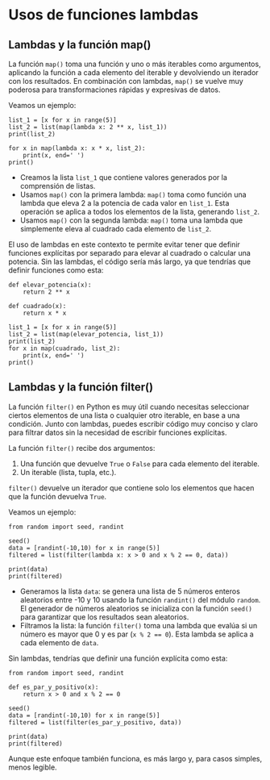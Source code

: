 # Usos de funciones lambdas

## Lambdas y la función map()

La función `map()` toma una función y uno o más iterables como argumentos, aplicando la función a cada elemento del iterable y devolviendo un iterador con los resultados. En combinación con lambdas, `map()` se vuelve muy poderosa para transformaciones rápidas y expresivas de datos.

Veamos un ejemplo:

```
list_1 = [x for x in range(5)]
list_2 = list(map(lambda x: 2 ** x, list_1))
print(list_2)

for x in map(lambda x: x * x, list_2):
    print(x, end=' ')
print()
```

* Creamos la lista `list_1` que contiene valores generados por la comprensión de listas.
* Usamos `map()` con la primera lambda: `map()` toma como función una lambda que eleva 2 a la potencia de cada valor en `list_1`. Esta operación se aplica a todos los elementos de la lista, generando `list_2`.
* Usamos `map()` con la segunda lambda:  `map()` toma una lambda que simplemente eleva al cuadrado cada elemento de `list_2`. 

El uso de lambdas en este contexto te permite evitar tener que definir funciones explícitas por separado para elevar al cuadrado o calcular una potencia. Sin las lambdas, el código sería más largo, ya que tendrías que definir funciones como esta:

```
def elevar_potencia(x):
    return 2 ** x

def cuadrado(x):
    return x * x

list_1 = [x for x in range(5)]
list_2 = list(map(elevar_potencia, list_1))
print(list_2)
for x in map(cuadrado, list_2):
    print(x, end=' ')
print()
```

## Lambdas y la función filter()

La función `filter()` en Python es muy útil cuando necesitas seleccionar ciertos elementos de una lista o cualquier otro iterable, en base a una condición. Junto con lambdas, puedes escribir código muy conciso y claro para filtrar datos sin la necesidad de escribir funciones explícitas.

La función `filter()` recibe dos argumentos:
1. Una función que devuelve `True` o `False` para cada elemento del iterable.
2. Un iterable (lista, tupla, etc.).

`filter()` devuelve un iterador que contiene solo los elementos que hacen que la función devuelva `True`.

Veamos un ejemplo:

```
from random import seed, randint

seed()
data = [randint(-10,10) for x in range(5)]
filtered = list(filter(lambda x: x > 0 and x % 2 == 0, data))

print(data)
print(filtered)
```

* Generamos  la lista `data`: se genera una lista de 5 números enteros aleatorios entre -10 y 10 usando la función `randint()` del módulo `random`. El generador de números aleatorios se inicializa con la función `seed()` para garantizar que los resultados sean aleatorios.
* Filtramos la lista: la función `filter()` toma una lambda que evalúa si un número es mayor que 0 y es par (`x % 2 == 0`). Esta lambda se aplica a cada elemento de `data`.


Sin lambdas, tendrías que definir una función explícita como esta:

```
from random import seed, randint

def es_par_y_positivo(x):
    return x > 0 and x % 2 == 0

seed()
data = [randint(-10,10) for x in range(5)]
filtered = list(filter(es_par_y_positivo, data))

print(data)
print(filtered)
```

Aunque este enfoque también funciona, es más largo y, para casos simples, menos legible.

